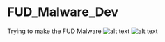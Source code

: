 # FUD_Malware_Dev
Trying to make the FUD Malware
![alt text](https://github.com/whydee86/FUD_Malware_Dev/blob/main/MalwareTest/Umv5YbJDEvSG.png?raw=true)
![alt text](https://github.com/whydee86/FUD_Malware_Dev/blob/main/RunUuid/FUD.png?raw=true)

